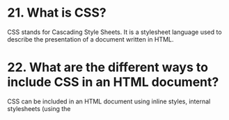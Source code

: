# 21. What is CSS?
CSS stands for Cascading Style Sheets. It is a stylesheet language used to describe the
presentation of a document written in HTML.

# 22. What are the different ways to include CSS in an HTML document?
CSS can be included in an HTML document using inline styles, internal stylesheets
(using the <style> tag), or external stylesheets (linked using the <link> tag).

# 23. What is the box model in CSS?
The box model in CSS describes the layout and rendering of elements in a document. It
consists of content, padding, border, and margin.

# 24. What is the purpose of the float property in CSS?
The float property is used to align elements to the left or right within their containing
element. It is commonly used for creating layouts.

# 25. Explain the difference between display: block, display: inline, and display:
inline-block.
display: block makes an element a block-level element, taking up the full width
available, and starting on a new line. display: inline makes an element an
inline-level element, allowing it to flow within the text. display: inline-block
makes an element an inline-level block container, allowing it to have block-like behavior
while flowing within the text.

# 26. What is the purpose of the position property in CSS?
The position property specifies the positioning method used for an element. Values
include static, relative, absolute, fixed, and sticky.

# 27. Explain the difference between margin and padding.
Margin is the space outside the border of an element, while padding is the space
between the element's content and its border.

# 28. What is the CSS selector specificity?
CSS selector specificity determines which CSS rule takes precedence when multiple
rules apply to the same element. It is calculated based on the type of selector used.
29. What are pseudo-classes in CSS?
Pseudo-classes are keywords added to selectors that specify a special state of the
selected element. Examples include :hover, :active, :first-child, etc.
30. What is the purpose of the z-index property in CSS?
The z-index property specifies the stack order of an element along the z-axis
(front/back). It is used to control the stacking order of positioned elements.
31. What is the purpose of the clear property in CSS?
The clear property specifies whether an element should be moved below (cleared)
floating elements that precede it in the document flow.
32. What is the difference between the display: none and visibility: hidden properties?
display: none hides the element completely and removes it from the document flow,
while visibility: hidden hides the element but still occupies space in the
document flow.
33. What is the CSS box-sizing property used for?
The box-sizing property defines how the total width and height of an element are
calculated, including its padding and border.
34. What is the purpose of the overflow property in CSS?
The overflow property specifies what happens if the content of an element overflows its
box. Values include visible, hidden, scroll, and auto.
35. What is the purpose of the @media rule in CSS?
The @media rule is used to apply different styles for different media types/devices, such
as screen, print, or handheld devices.
36. What is a CSS sprite?
A CSS sprite is a technique used to combine multiple images into a single image file,
reducing the number of server requests and improving performance.
37. What is the purpose of the @import rule in CSS?
The @import rule is used to import an external style sheet into another style sheet. It can
be used to modularize stylesheets and improve organization.
38. What is the difference between margin: auto and margin: 0 auto?
margin: auto centers an element horizontally within its containing element, while
margin: 0 auto centers an element both horizontally and vertically within its
containing element.
39. Explain the difference between em and rem units in CSS.
em units are relative to the font size of the element itself, while rem units are relative to
the font size of the root element (usually the <html> tag).
40. What is the purpose of the CSS calc() function?
The calc() function allows for mathematical calculations to be performed within CSS
property values. It is commonly used for dynamic sizing and positioning.
Intermediate Questions
41. What is the CSS specificity of the following selector: .class1 .class2?
The CSS specificity of .class1 .class2 is 20 (10 for each class).
42. Explain the difference between padding-box and border-box values for the
box-sizing property.
padding-box includes padding but not the border in the total width/height calculation,
while border-box includes both padding and border.
43. What is the purpose of the CSS :nth-child() pseudo-class?
The :nth-child() pseudo-class selects elements based on their position in a group of
siblings. It allows for targeting elements that match a specific pattern.
44. What is the purpose of the CSS flexbox layout model?
The CSS flexbox layout model is used for creating flexible layouts where elements within
a container can be dynamically resized and aligned.
45. Explain the difference between inline and block-level elements.
Block-level elements start on a new line and take up the full width available, while inline
elements do not start on a new line and only take up as much width as necessary.
46. What is the purpose of the CSS transform property?
The transform property allows for the transformation of elements in two-dimensional or
three-dimensional space, including scaling, rotating, skewing, and translating.
47. What is the purpose of the CSS @keyframes rule?
The @keyframes rule is used to define animations in CSS by specifying a series of
keyframes at different points in the animation.
48. Explain the difference between static, relative, absolute, fixed, and sticky
positioning in CSS.
Static positioning is the default position where elements are positioned according to the
normal flow of the document. Relative positioning positions an element relative to its
normal position. Absolute positioning positions an element relative to its nearest
positioned ancestor. Fixed positioning positions an element relative to the viewport.
Sticky positioning is a hybrid of relative and fixed positioning, where the element is
treated as relatively positioned until it crosses a specified threshold, after which it is
treated as fixed positioning.
49. What is the purpose of the CSS grid layout model?
The CSS grid layout model is used for creating grid-based layouts where elements are
placed into rows and columns, allowing for more complex and flexible layouts than
traditional methods.
50. Explain the purpose of the CSS transition property.
The transition property allows for the smooth transition of CSS property values over a
specified duration, easing function, and delay.
Advanced Questions
51. What is the purpose of the CSS pseudo-elements ::before and ::after?
The ::before and ::after pseudo-elements are used to insert content before and after an
element's content, respectively. They are often used for decorative elements or adding
content using CSS.
52. Explain the concept of specificity in CSS and how it is calculated.
Specificity in CSS determines which style rule takes precedence when multiple rules
apply to the same element. It is calculated based on the type of selector used, with inline
styles having the highest specificity, followed by IDs, classes, and elements.
53. What are the advantages and disadvantages of using CSS preprocessors like
Sass or Less?
Advantages of CSS preprocessors include the ability to use variables, mixins, nesting,
and functions, which improve code maintainability and reusability. Disadvantages include
the need for an additional build step and potential complexity for beginners.
54. What is the purpose of the CSS object-fit property?
The object-fit property specifies how the content of an element should be resized to fit its
container. Values include fill, contain, cover, none, and scale-down.
55. What is the purpose of the CSS perspective property?
The perspective property is used in conjunction with 3D transforms to create depth and
perspective for transformed elements.
56. Explain the difference between CSS transitions and CSS animations.
CSS transitions are used to smoothly change CSS property values over a specified
duration, while CSS animations allow for more complex and customized animations by
defining keyframes and animation properties.
57. What is the purpose of the CSS filter property?
The filter property applies graphical effects like blur, grayscale, contrast, brightness, and
more to an element's content.
58. What are vendor prefixes in CSS, and why are they used?
Vendor prefixes are prefixes added to CSS property names to specify which browser
engine the property applies to. They are used to provide experimental or vendor-specific
implementations of CSS features before they are standardized.
59. What is the purpose of the CSS specificity hack?
The CSS specificity hack is a technique used to increase the specificity of a selector to
override styles applied by other selectors with lower specificity.
60. What is the purpose of the CSS rem unit, and how does it differ from the em unit?
The rem unit is relative to the font size of the root element, while the em unit is relative to
the font size of the parent element. Rem units provide a more predictable and consistent
way to size elements across the document.
61. Explain the purpose of the CSS @supports rule.
The @supports rule checks if the browser supports a specific CSS property and value
combination, allowing for the conditional application of styles.
62. What is the purpose of the CSS content property?
The content property is used with the ::before and ::after pseudo-elements to insert
generated content, such as text, images, or icons.
63. What is the CSS Grid Layout Module Level 2 and its features?
CSS Grid Layout Module Level 2 builds upon the features of the original CSS Grid
Layout Module, introducing subgrids, aspect ratio control, gap shorthand, and more.
64. Explain the concept of responsive web design and how CSS is used to achieve it.
Responsive web design is an approach to design and development that ensures web
pages render well on various devices and window or screen sizes. CSS media queries
are used to apply different styles based on the device's characteristics, such as width,
height, and orientation.
65. What is the purpose of the CSS perspective-origin property?
The perspective-origin property specifies the origin point of the perspective for 3D
transforms, determining where the viewer is looking at the 3D scene.